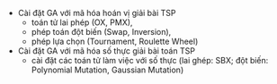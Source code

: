 - Cài đặt GA với mã hóa hoán vị giải bài TSP 
    - toán tử lai phép (OX, PMX), 
    - phép toán đột biến (Swap, Inversion), 
    - phép lựa chọn (Tournament, Roulette Wheel)
- Cài đặt GA với mã hóa số thực giải bài toán TSP 
    - cài đặt các toán tử làm việc với số thực (lai ghép: SBX; đột biến: Polynomial Mutation, Gaussian Mutation)